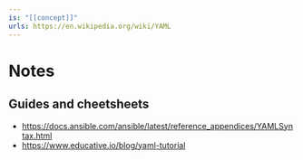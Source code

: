 ```yaml
---
is: "[[concept]]"
urls: https://en.wikipedia.org/wiki/YAML
---
```

# Notes

## Guides and cheetsheets
- https://docs.ansible.com/ansible/latest/reference_appendices/YAMLSyntax.html
- https://www.educative.io/blog/yaml-tutorial
